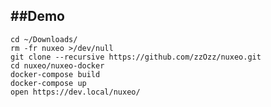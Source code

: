##Demo
---

~~~
cd ~/Downloads/
rm -fr nuxeo >/dev/null
git clone --recursive https://github.com/zzOzz/nuxeo.git
cd nuxeo/nuxeo-docker
docker-compose build
docker-compose up
open https://dev.local/nuxeo/
~~~
<!-- .element class="fragment" style="color:#268bd2;"-->
